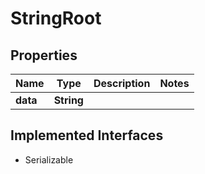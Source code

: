 

# StringRoot


## Properties

Name | Type | Description | Notes
------------ | ------------- | ------------- | -------------
**data** | **String** |  | 


## Implemented Interfaces

* Serializable


